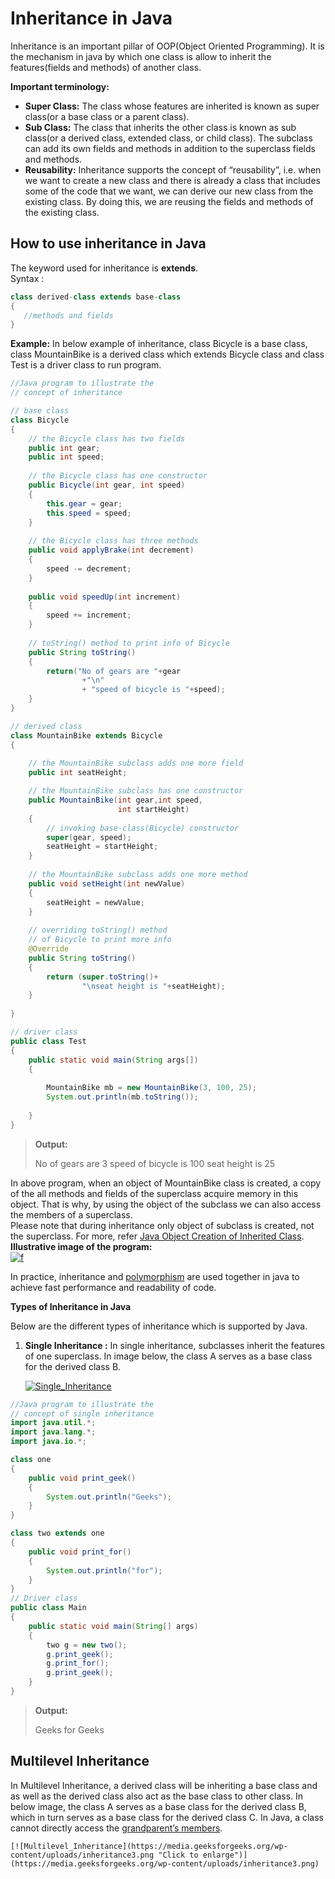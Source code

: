 # Inheritance in Java


Inheritance is an important pillar of OOP(Object Oriented Programming). It is the mechanism in java by which one class is allow to inherit the features(fields and methods) of another class.  

**Important terminology:** 

-   **Super Class:** The class whose features are inherited is known as super class(or a base class or a parent class).
-   **Sub Class:**  The class that inherits the other class is known as sub class(or a derived class, extended class, or child class). The subclass can add its own fields and methods in addition to the superclass fields and methods.
-   **Reusability:** Inheritance supports the concept of “reusability”, i.e. when we want to create a new class and there is already a class that includes some of the code that we want, we can derive our new class from the existing class. By doing this, we are reusing the fields and methods of the existing class.

## How to use inheritance in Java

The keyword used for inheritance is  **extends**.  
Syntax :

```java
class derived-class extends base-class  
{  
   //methods and fields  
}
```  

**Example:** In below example of inheritance, class Bicycle is a base class, class MountainBike is a derived class which extends Bicycle class and class Test is a driver class to run program.

```java
//Java program to illustrate the 
// concept of inheritance 

// base class 
class Bicycle 
{ 
	// the Bicycle class has two fields 
	public int gear; 
	public int speed; 
		
	// the Bicycle class has one constructor 
	public Bicycle(int gear, int speed) 
	{ 
		this.gear = gear; 
		this.speed = speed; 
	} 
		
	// the Bicycle class has three methods 
	public void applyBrake(int decrement) 
	{ 
		speed -= decrement; 
	} 
		
	public void speedUp(int increment) 
	{ 
		speed += increment; 
	} 
	
	// toString() method to print info of Bicycle 
	public String toString() 
	{ 
		return("No of gears are "+gear 
				+"\n"
				+ "speed of bicycle is "+speed); 
	} 
} 

// derived class 
class MountainBike extends Bicycle 
{ 
	
	// the MountainBike subclass adds one more field 
	public int seatHeight; 

	// the MountainBike subclass has one constructor 
	public MountainBike(int gear,int speed, 
						int startHeight) 
	{ 
		// invoking base-class(Bicycle) constructor 
		super(gear, speed); 
		seatHeight = startHeight; 
	} 
		
	// the MountainBike subclass adds one more method 
	public void setHeight(int newValue) 
	{ 
		seatHeight = newValue; 
	} 
	
	// overriding toString() method 
	// of Bicycle to print more info 
	@Override
	public String toString() 
	{ 
		return (super.toString()+ 
				"\nseat height is "+seatHeight); 
	} 
	
} 

// driver class 
public class Test 
{ 
	public static void main(String args[]) 
	{ 
		
		MountainBike mb = new MountainBike(3, 100, 25); 
		System.out.println(mb.toString()); 
			
	} 
} 
```

> **Output:**
>
> No of gears are 3
> speed of bicycle is 100
> seat height is 25

In above program, when an object of MountainBike class is created, a copy of the all methods and fields of the superclass acquire memory in this object. That is why, by using the object of the subclass we can also access the members of a superclass.  
Please note that during inheritance only object of subclass is created, not the superclass. For more, refer  [Java Object Creation of Inherited Class](https://www.geeksforgeeks.org/gfact-52-java-object-creation-of-inherited-classes/).  
**Illustrative image of the program:**  
[![f](https://media.geeksforgeeks.org/wp-content/uploads/inheritence1.png "Click to enlarge")](https://media.geeksforgeeks.org/wp-content/uploads/inheritence1.png)

In practice, inheritance and  [polymorphism](https://www.geeksforgeeks.org/overriding-in-java/)  are used together in java to achieve fast performance and readability of code.

**Types of Inheritance in Java**

Below are the different types of inheritance which is supported by Java.

1.  **Single Inheritance :** In single inheritance, subclasses inherit the features of one superclass. In image below, the class A serves as a base class for the derived class B.
    
    [![Single_Inheritance](https://media.geeksforgeeks.org/wp-content/uploads/inheritance1.png "Click to enlarge")](https://media.geeksforgeeks.org/wp-content/uploads/inheritance1.png)
    
```java
//Java program to illustrate the 
// concept of single inheritance 
import java.util.*; 
import java.lang.*; 
import java.io.*; 

class one 
{ 
	public void print_geek() 
	{ 
		System.out.println("Geeks"); 
	} 
} 

class two extends one 
{ 
	public void print_for() 
	{ 
		System.out.println("for"); 
	} 
} 
// Driver class 
public class Main 
{ 
	public static void main(String[] args) 
	{ 
		two g = new two(); 
		g.print_geek(); 
		g.print_for(); 
		g.print_geek(); 
	} 
} 

```

>    **Output:**
>     
>    Geeks
>    for
>    Geeks

    
  

  
## Multilevel Inheritance
 In Multilevel Inheritance, a derived class will be inheriting a base class and as well as the derived class also act as the base class to other class. In below image, the class A serves as a base class for the derived class B, which in turn serves as a base class for the derived class C. In Java, a class cannot directly access the [grandparent’s members](https://www.geeksforgeeks.org/g-fact-91/).
    
    [![Multilevel_Inheritance](https://media.geeksforgeeks.org/wp-content/uploads/inheritance3.png "Click to enlarge")](https://media.geeksforgeeks.org/wp-content/uploads/inheritance3.png)